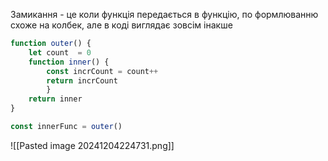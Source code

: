 Замикання - це коли функція передається в функцію, по формлюванню схоже на колбек, але в коді виглядає зовсім інакше

``` js
function outer() {
	let count  = 0
	function inner() {
		const incrCount = count++
		return incrCount
		}
	return inner
}

const innerFunc = outer()
```
![[Pasted image 20241204224731.png]]